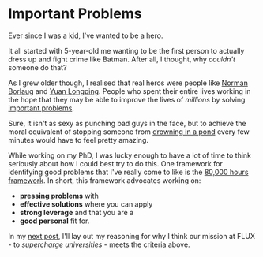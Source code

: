 # Important Problems

Ever since I was a kid, I’ve wanted to be a hero.

It all started with 5-year-old me wanting to be the first person to actually dress up and fight crime like Batman. After all, I thought, why _couldn't_ someone do that?

As I grew older though, I realised that real heros were people like [Norman Borlaug](https://en.wikipedia.org/wiki/Norman_Borlaug) and [Yuan Longping](https://en.wikipedia.org/wiki/Yuan_Longping). People who spent their entire lives working in the hope that they may be able to improve the lives of _millions_ by solving [important problems](https://www.cs.utexas.edu/users/dahlin/bookshelf/hamming.html).

Sure, it isn't as sexy as punching bad guys in the face, but to achieve the moral equivalent of stopping someone from [drowning in a pond](https://en.wikipedia.org/wiki/Famine,_Affluence,_and_Morality) every few minutes would have to feel pretty amazing.

While working on my PhD, I was lucky enough to have a lot of time to think seriously about how I could best try to do this. One framework for identifying good problems that I've really come to like is the [80,000 hours framework](https://80000hours.org/make-a-difference-with-your-career/). In short, this framework advocates working on:
* **pressing problems** with 
* **effective solutions** where you can apply
* **strong leverage** and that you are a
* **good personal** fit for.

In my [next post](/posts/supercharging-universities), I'll lay out my reasoning for why I think our mission at FLUX - to _supercharge universities_ - meets the criteria above.